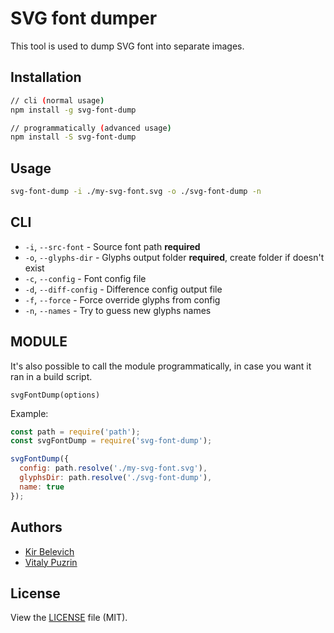 SVG font dumper
===============

This tool is used to dump SVG font into separate images.

Installation
-------
```bash
// cli (normal usage)
npm install -g svg-font-dump

// programmatically (advanced usage)
npm install -S svg-font-dump
```

Usage
-------
```bash
svg-font-dump -i ./my-svg-font.svg -o ./svg-font-dump -n
```
CLI
-------
- `-i`, `--src-font` - Source font path **required**
- `-o`, `--glyphs-dir` - Glyphs output folder **required**, create folder if doesn't exist
- `-c`, `--config` - Font config file
- `-d`, `--diff-config` - Difference config output file
- `-f`, `--force` - Force override glyphs from config
- `-n`, `--names` - Try to guess new glyphs names

MODULE
-------
It's also possible to call the module programmatically, in case you want it ran in a build script.

`svgFontDump(options)`

Example:

```javascript
const path = require('path');
const svgFontDump = require('svg-font-dump');

svgFontDump({
  config: path.resolve('./my-svg-font.svg'),
  glyphsDir: path.resolve('./svg-font-dump'),
  name: true
});
```

Authors
-------

- [Kir Belevich](https://github.com/deepsweet)
- [Vitaly Puzrin](https://github.com/puzrin)


License
-------
View the [LICENSE](https://github.com/fontello/svg-font-dump/blob/master/LICENSE) file
(MIT).
